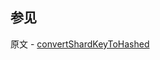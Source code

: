 ## 参见

原文 - [convertShardKeyToHashed]( https://docs.mongodb.com/manual/reference/method/convertShardKeyToHashed/ )

